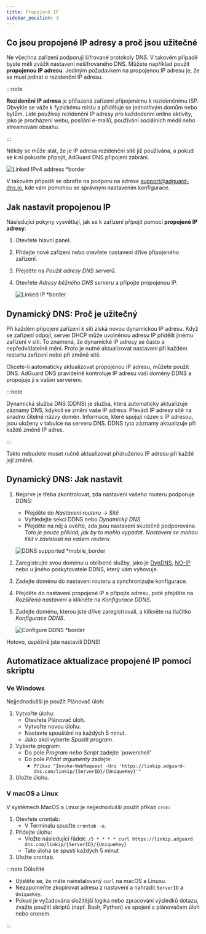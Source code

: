 ```yaml
---
title: Propojené IP
sidebar_position: 3
---
```


## Co jsou propojené IP adresy a proč jsou užitečné

Ne všechna zařízení podporují šifrované protokoly DNS. V takovém případě byste měli zvážit nastavení nešifrovaného DNS. Můžete například použít **propojenou IP adresu**. Jediným požadavkem na propojenou IP adresu je, že se musí jednat o rezidenční IP adresu.

:::note

**Rezidenční IP adresa** je přiřazená zařízení připojenému k rezidenčnímu ISP. Obvykle se váže k fyzickému místu a přiděluje se jednotlivým domům nebo bytům. Lidé používají rezidenční IP adresy pro každodenní online aktivity, jako je procházení webu, posílání e-mailů, používání sociálních médií nebo streamování obsahu.

:::

Někdy se může stát, že je IP adresa rezidenční sítě již používána, a pokud se k ní pokusíte připojit, AdGuard DNS připojení zabrání.

![Linked IPv4 address \*border](https://cdn.adtidy.org/content/kb/dns/private/new_dns/connect/linked.png)

V takovém případě se obraťte na podporu na adrese [support@adguard-dns.io](mailto:support@adguard-dns.io), kde vám pomohou se správným nastavením konfigurace.

## Jak nastavit propojenou IP

Následující pokyny vysvětlují, jak se k zařízení připojit pomocí **propojené IP adresy**:

1. Otevřete hlavní panel.
2. Přidejte nové zařízení nebo otevřete nastavení dříve připojeného zařízení.
3. Přejděte na _Použít adresy DNS serverů_.
4. Otevřete _Adresy běžného DNS serveru_ a připojte propojenou IP.

   ![Linked IP \*border](https://cdn.adtidy.org/content/kb/dns/private/new_dns/connect/linked_step4.png)

## Dynamický DNS: Proč je užitečný

Při každém připojení zařízení k síti získá novou dynamickou IP adresu. Když se zařízení odpojí, server DHCP může uvolněnou adresu IP přidělit jinému zařízení v síti. To znamená, že dynamické IP adresy se často a nepředvídatelně mění. Proto je nutné aktualizovat nastavení při každém restartu zařízení nebo při změně sítě.

Chcete-li automaticky aktualizovat propojenou IP adresu, můžete použít DNS. AdGuard DNS pravidelně kontroluje IP adresu vaší domény DDNS a propojuje ji s vaším serverem.

:::note

Dynamická služba DNS (DDNS) je služba, která automaticky aktualizuje záznamy DNS, kdykoli se změní vaše IP adresa. Převádí IP adresy sítě na snadno čitelné názvy domén. Informace, které spojují název s IP adresou, jsou uloženy v tabulce na serveru DNS. DDNS tyto záznamy aktualizuje při každé změně IP adres.

:::

Takto nebudete muset ručně aktualizovat přidruženou IP adresu při každé její změně.

## Dynamický DNS: Jak nastavit

1. Nejprve je třeba zkontrolovat, zda nastavení vašeho routeru podporuje DDNS:

   - Přejděte do _Nastavení routeru_ → _Sítě_
   - Vyhledejte sekci DDNS nebo _Dynamický DNS_
   - Přejděte na něj a ověřte, zda jsou nastavení skutečně podporována. _Toto je pouze příklad, jak by to mohlo vypadat. Nastavení se mohou lišit v závislosti na vašem routeru_

   ![DDNS supported \*mobile_border](https://cdn.adtidy.org/content/kb/dns/private/new_dns/connect/dynamic_dns.png)

2. Zaregistrujte svou doménu u oblíbené služby, jako je [DynDNS](https://dyn.com/remote-access/), [NO-IP](https://www.noip.com/) nebo u jiného poskytovatele DDNS, který vám vyhovuje.

3. Zadejte doménu do nastavení routeru a synchronizujte konfigurace.

4. Přejděte do nastavení propojené IP a připojte adresu, poté přejděte na _Rozšířená nastavení_ a klikněte na _Konfigurace DDNS_.

5. Zadejte doménu, kterou jste dříve zaregistrovali, a klikněte na tlačítko _Konfigurace DDNS_.

   ![Configure DDNS \*border](https://cdn.adtidy.org/content/kb/dns/private/new_dns/connect/dns_supported.png)

Hotovo, úspěšně jste nastavili DDNS!

## Automatizace aktualizace propojené IP pomocí skriptu

### Ve Windows

Nejjednodušší je použít Plánovač úloh:

1. Vytvořte úlohu:
   - Otevřete Plánovač úloh.
   - Vytvořte novou úlohu.
   - Nastavte spouštění na každých 5 minut.
   - Jako akci vyberte _Spustit program_.
2. Vyberte program:
   - Do pole _Program nebo Script_ zadejte \`powershell'
   - Do pole _Přidat argumenty_ zadejte:
     - `Příkaz "Invoke-WebRequest -Uri 'https://linkip.adguard-dns.com/linkip/{ServerID}/{UniqueKey}'"`
3. Uložte úlohu.

### V macOS a Linux

V systémech MacOS a Linux je nejjednodušší použít příkaz `cron`:

1. Otevřete crontab:
   - V Terminalu spusťte `crontab -e`.
2. Přidejte úlohu:
   - Vložte následující řádek:
     `/5 * * * * curl https://linkip.adguard dns.com/linkip/{ServerID}/{UniqueKey}`
   - Tato úloha se spustí každých 5 minut
3. Uložte crontab.

:::note Důležité

- Ujistěte se, že máte nainstalovaný `curl` na macOS a Linuxu.
- Nezapomeňte zkopírovat adresu z nastavení a nahradit `ServerID` a `UniqueKey`.
- Pokud je vyžadována složitější logika nebo zpracování výsledků dotazu, zvažte použití skriptů (např. Bash, Python) ve spojení s plánovačem úloh nebo cronem.

:::
